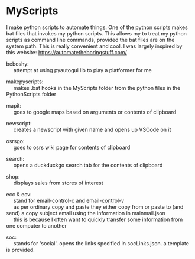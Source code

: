 # MyScripts

I make python scripts to automate things. One of the python scripts makes bat files that invokes my python scripts. This allows my to treat my python scripts as command line commands, provided the bat files are on the system path. This is really convenient and cool.
I was largely inspired by this website: https://automatetheboringstuff.com/ .

beboshy:
</br>&nbsp;&nbsp;&nbsp;&nbsp;
attempt at using pyautogui lib to play a platformer for me

makepyscripts:
</br>&nbsp;&nbsp;&nbsp;&nbsp;
makes .bat hooks in the MyScripts folder from the python files in the PythonScripts folder

mapit:
</br>&nbsp;&nbsp;&nbsp;&nbsp;
goes to google maps based on arguments or contents of clipboard

newscript:
</br>&nbsp;&nbsp;&nbsp;&nbsp;
creates a newscript with given name and opens up VSCode on it

osrsgo:
</br>&nbsp;&nbsp;&nbsp;&nbsp;
goes to osrs wiki page for contents of clipboard

search:
</br>&nbsp;&nbsp;&nbsp;&nbsp;
opens a duckduckgo search tab for the contents of clipboard

shop:
</br>&nbsp;&nbsp;&nbsp;&nbsp;
displays sales from stores of interest

ecc & ecv:
</br>&nbsp;&nbsp;&nbsp;&nbsp;
stand for email-control-c and email-control-v
</br>&nbsp;&nbsp;&nbsp;&nbsp;
as per ordinary copy and paste they either copy from or paste to (and send) a copy subject email using the information in mainmail.json
</br>&nbsp;&nbsp;&nbsp;&nbsp;
this is because I often want to quickly transfer some information from one computer to another

soc:
</br>&nbsp;&nbsp;&nbsp;&nbsp;
stands for 'social'. opens the links specified in socLinks.json. a template is provided.
